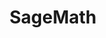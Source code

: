 ---
layout: toctree
title: SageMath
permalink: /blog/coding/sagemath/
parent: /blog/coding/

enumerate_grand_children: true
---